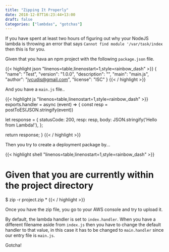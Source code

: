 ```yaml
---
title: "Zipping It Properly"
date: 2018-12-07T16:23:44+13:00
draft: false
Categories: ["lambdas", "gotchas"]
---
```

If you have spent at least two hours of figuring out why your NodeJS lambda is throwing an error that says `Cannot find module '/var/task/index` then this is for you.
<!--more-->

Given that you hava an npm project with the following `package.json` file.

{{< highlight json "linenos=table,linenostart=1,style=rainbow_dash" >}}
{
  "name": "Test",
  "version": "1.0.0",
  "description": "",
  "main": "main.js",
  "author": "jvcudis@gmail.com",
  "license": "ISC"
}
{{< / highlight >}}

And you have a `main.js` file..

{{< highlight js "linenos=table,linenostart=1,style=rainbow_dash" >}}
exports.handler = async (event) => {
  const resp = postToES(JSON.stringify(event))

  let response = {
      statusCode: 200,
      resp: resp,
      body: JSON.stringify('Hello from Lambda!'),
  };

  return response;
}
{{< / highlight >}}

Then you try to create a deployment package by...

{{< highlight shell "linenos=table,linenostart=1,style=rainbow_dash" >}}
# Given that you are currently within the project directory
$ zip -r project.zip *
{{< / highlight >}}

Once you have the zip file, you go to your AWS console and try to upload it.

By default, the lambda handler is set to `index.handler`. When you have a different filename aside from `index.js` then you have to change the default handler to that value, in this case it has to be changed to `main.handler` since our entry file is `main.js`.

Gotcha!
